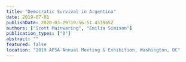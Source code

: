 ```yaml
---
title: "Democratic Survival in Argentina"
date: 2019-07-01
publishDate: 2020-03-29T19:56:51.453965Z
authors: ["Scott Mainwaring", "Emilia Simison"]
publication_types: ["0"]
abstract: ""
featured: false
location: "2019 APSA Annual Meeting & Exhibition, Washington, DC"
---
```


